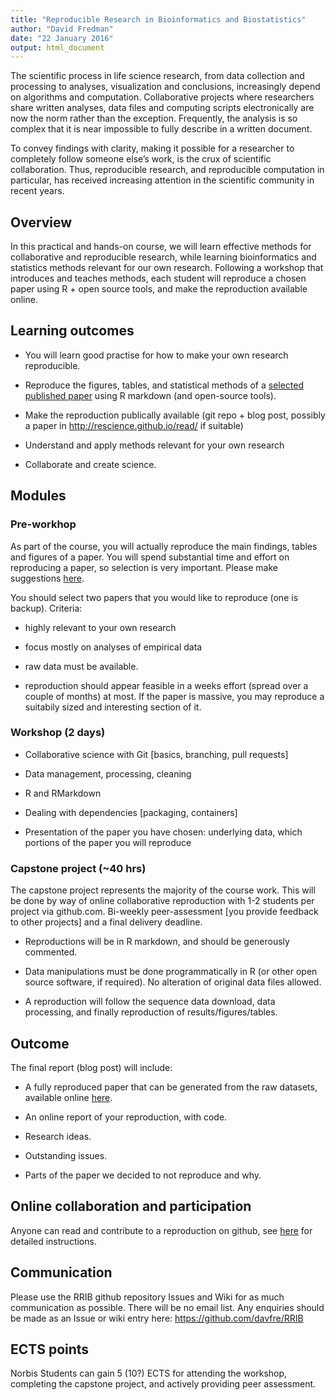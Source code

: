 ```yaml
---
title: "Reproducible Research in Bioinformatics and Biostatistics"
author: "David Fredman"
date: "22 January 2016"
output: html_document
---
```


The scientific process in life science research, from data collection and
processing to analyses, visualization and conclusions, increasingly depend
on algorithms and computation. Collaborative projects where researchers share
written analyses, data files and computing scripts electronically are now
the norm rather than the exception. Frequently, the analysis is so complex that
it is near impossible to fully describe in a written document.

To convey findings with clarity, making it possible for a researcher to
completely follow someone else’s work, is the crux of scientific collaboration.
Thus, reproducible research, and reproducible computation in particular, has
received increasing attention in the scientific community in recent years. 

## Overview

In this practical and hands-on course, we will learn effective methods for
collaborative and reproducible research, while learning bioinformatics and
statistics methods relevant for our own research. Following a workshop that
introduces and teaches methods, each student will reproduce a chosen paper
using R + open source tools, and make the reproduction available online.

## Learning outcomes

-   You will learn good practise for how to make your own research reproducible.

-   Reproduce the figures, tables, and statistical methods of a
    [selected published paper](http://davfre.github.io/RRIB/) using R markdown
    (and open-source tools).

-   Make the reproduction publically available (git repo + blog post, possibly
a paper in http://rescience.github.io/read/ if suitable)

-   Understand and apply methods relevant for your own research

-   Collaborate and create science.

## Modules

### Pre-workhop

As part of the course, you will actually reproduce the main findings, tables
and figures of a paper. You will spend substantial time and effort on reproducing
a paper, so selection is very important. Please make suggestions [here](papers.md).

You should select two papers that you would like to reproduce (one is backup).
Criteria:

- highly relevant to your own research

- focus mostly on analyses of empirical data

- raw data must be available.

- reproduction should appear feasible in a weeks effort (spread over a couple
of months) at most. If the paper is massive, you may reproduce a suitabily sized
and interesting section of it.

### Workshop (2 days)

- Collaborative science with Git [basics, branching, pull requests]

- Data management, processing, cleaning

- R and RMarkdown

- Dealing with dependencies [packaging, containers]

- Presentation of the paper you have chosen: underlying data, which portions of
the paper you will reproduce

### Capstone project (~40 hrs)

The capstone project represents the majority of the course work.
This will be done by way of online collaborative reproduction
with 1-2 students per project via github.com. Bi-weekly peer-assessment
[you provide feedback to other projects] and a final delivery deadline.

- Reproductions will be in R markdown, and should be generously commented.

- Data manipulations must be done programmatically in R (or other open source software, if
required). No alteration of original data files allowed.

- A reproduction will follow the sequence data download, data processing, and
finally reproduction of results/figures/tables.

## Outcome

The final report (blog post) will include:

-   A fully reproduced paper that can be generated from
    the raw datasets, available online [here](http://davfre.github.io/RRIB/).

-   An online report of your reproduction, with code.

-   Research ideas.

-   Outstanding issues.

-   Parts of the paper we decided to not reproduce and why.


## Online collaboration and participation

Anyone can read and contribute to a reproduction on github, see
[here](contributing.md) for detailed instructions. 

## Communication

Please use the RRIB github repository Issues and Wiki for as much communication
as possible. There will be no email list. Any enquiries should be made as an
Issue or wiki entry here: https://github.com/davfre/RRIB 

## ECTS points

Norbis Students can gain 5 (10?) ECTS for attending the workshop, completing the
capstone project, and actively providing peer assessment.


